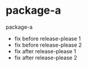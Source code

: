 # package-a

package-a

- fix before release-please 1
- fix before release-please 2
- fix after release-please 1
- fix after release-please 2
